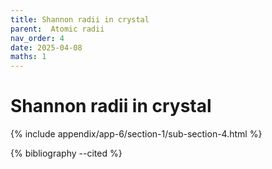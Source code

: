 ```yaml
---
title: Shannon radii in crystal
parent:  Atomic radii
nav_order: 4
date: 2025-04-08
maths: 1
---
```


# Shannon radii in crystal

{% include appendix/app-6/section-1/sub-section-4.html %}

{% bibliography --cited %}

